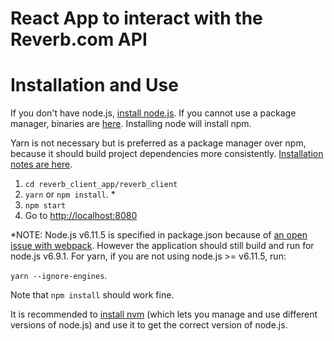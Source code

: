 # React App to interact with the Reverb.com API

# Installation and Use
If you don't have node.js, [install node.js](https://nodejs.org/en/download/package-manager/). If you cannot use a package manager, binaries are [here](https://nodejs.org/en/download/). Installing node will install npm. 

Yarn is not necessary but is preferred as a package manager over npm, because it should build project dependencies more consistently. [Installation notes are here](https://yarnpkg.com/en/docs/install).

1. `cd reverb_client_app/reverb_client` 
2. `yarn` or `npm install`. *
3. `npm start`
4. Go to [http://localhost:8080](http://localhost:8080)

*NOTE: Node.js v6.11.5 is specified in package.json because of [an open issue with webpack](https://github.com/webpack/webpack/issues/6579). However the application should still build and run for node.js v6.9.1. For yarn, if you are not using node.js >= v6.11.5, run: 

`yarn --ignore-engines`. 

Note that `npm install` should work fine. 

It is recommended to [install nvm](https://github.com/creationix/nvm#installation) (which lets you manage and use different versions of node.js) and use it to get the correct version of node.js.


